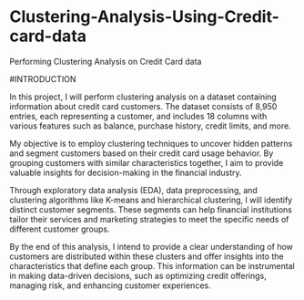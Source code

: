 # Clustering-Analysis-Using-Credit-card-data
Performing Clustering Analysis on Credit Card data


#INTRODUCTION


In this project, I will perform clustering analysis on a dataset containing information about credit card customers. The dataset consists of 8,950 entries, each representing a customer, and includes 18 columns with various features such as balance, purchase history, credit limits, and more.

My objective is to employ clustering techniques to uncover hidden patterns and segment customers based on their credit card usage behavior. By grouping customers with similar characteristics together, I aim to provide valuable insights for decision-making in the financial industry.

Through exploratory data analysis (EDA), data preprocessing, and clustering algorithms like K-means and hierarchical clustering, I will identify distinct customer segments. These segments can help financial institutions tailor their services and marketing strategies to meet the specific needs of different customer groups.

By the end of this analysis, I intend to provide a clear understanding of how customers are distributed within these clusters and offer insights into the characteristics that define each group. This information can be instrumental in making data-driven decisions, such as optimizing credit offerings, managing risk, and enhancing customer experiences.
